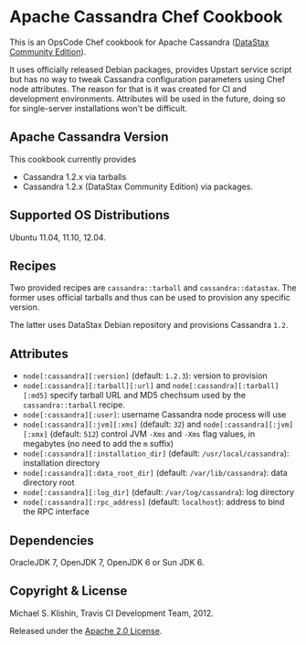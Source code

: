 # Apache Cassandra Chef Cookbook

This is an OpsCode Chef cookbook for Apache Cassandra ([DataStax Community Edition](http://www.datastax.com/products/community)).

It uses officially released Debian packages, provides Upstart service script but has no
way to tweak Cassandra configuration parameters using Chef node attributes. The reason for
that is it was created for CI and development environments. Attributes will be used in the future,
doing so for single-server installations won't be difficult.


## Apache Cassandra Version

This cookbook currently provides

 * Cassandra 1.2.x via tarballs
 * Cassandra 1.2.x (DataStax Community Edition) via packages.

## Supported OS Distributions

Ubuntu 11.04, 11.10, 12.04.


## Recipes

Two provided recipes are `cassandra::tarball` and `cassandra::datastax`. The former uses official tarballs
and thus can be used to provision any specific version.

The latter uses DataStax Debian repository and provisions Cassandra `1.2`.


## Attributes

 * `node[:cassandra][:version]` (default: `1.2.3`): version to provision
 * `node[:cassandra][:tarball][:url]` and `node[:cassandra][:tarball][:md5]` specify tarball URL and MD5 chechsum used by the `cassandra::tarball` recipe.
 * `node[:cassandra][:user]`: username Cassandra node process will use
 * `node[:cassandra][:jvm][:xms]` (default: `32`) and `node[:cassandra][:jvm][:xmx]` (default: `512`) control JVM `-Xms` and `-Xms` flag values, in megabytes (no need to add the `m` suffix)
 * `node[:cassandra][:installation_dir]` (default: `/usr/local/cassandra`): installation directory
 * `node[:cassandra][:data_root_dir]` (default: `/var/lib/cassandra`): data directory root
 * `node[:cassandra][:log_dir]` (default: `/var/log/cassandra`): log directory
 * `node[:cassandra][:rpc_address]` (default: `localhost`): address to bind the RPC interface


## Dependencies

OracleJDK 7, OpenJDK 7, OpenJDK 6 or Sun JDK 6.


## Copyright & License

Michael S. Klishin, Travis CI Development Team, 2012.

Released under the [Apache 2.0 License](http://www.apache.org/licenses/LICENSE-2.0.html).
